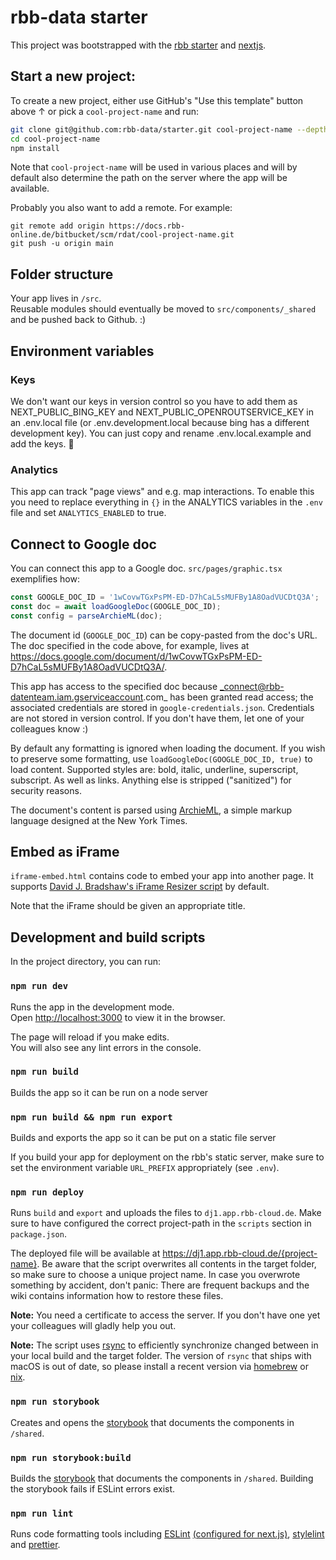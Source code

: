 # rbb-data starter

This project was bootstrapped with the [rbb starter](https://github.com/rbb-data/starter) and [nextjs](https://nextjs.org/).

## Start a new project:

To create a new project, either use GitHub's "Use this template" button above ↑ or pick a `cool-project-name` and run:

```bash
git clone git@github.com:rbb-data/starter.git cool-project-name --depth 1
cd cool-project-name
npm install
```

Note that `cool-project-name` will be used in various places and will by default also determine the path on the server where the app will be available.

Probably you also want to add a remote.
For example:

```
git remote add origin https://docs.rbb-online.de/bitbucket/scm/rdat/cool-project-name.git
git push -u origin main
```

## Folder structure

Your app lives in `/src`.  
Reusable modules should eventually be moved to `src/components/_shared` and be pushed back to Github. :)

## Environment variables

### Keys

We don't want our keys in version control so you have to add them as NEXT_PUBLIC_BING_KEY and NEXT_PUBLIC_OPENROUTSERVICE_KEY in an .env.local file (or .env.development.local because bing has a different development key). You can just copy and rename .env.local.example and add the keys. 🙂

### Analytics

This app can track "page views" and e.g. map interactions.
To enable this you need to replace everything in `{}` in the ANALYTICS variables in the `.env` file
and set `ANALYTICS_ENABLED` to true.

## Connect to Google doc

You can connect this app to a Google doc. `src/pages/graphic.tsx` exemplifies how:

```js
const GOOGLE_DOC_ID = '1wCovwTGxPsPM-ED-D7hCaL5sMUFBy1A8OadVUCDtQ3A';
const doc = await loadGoogleDoc(GOOGLE_DOC_ID);
const config = parseArchieML(doc);
```

The document id (`GOOGLE_DOC_ID`) can be copy-pasted from the doc's URL. The doc specified in the code above, for example, lives at https://docs.google.com/document/d/1wCovwTGxPsPM-ED-D7hCaL5sMUFBy1A8OadVUCDtQ3A/.

This app has access to the specified doc because _connect@rbb-datenteam.iam.gserviceaccount.com_ has been granted read access; the associated credentials are stored in `google-credentials.json`. Credentials are not stored in version control. If you don't have them, let one of your colleagues know :)

By default any formatting is ignored when loading the document. If you wish to preserve some formatting, use `loadGoogleDoc(GOOGLE_DOC_ID, true)` to load content. Supported styles are: bold, italic, underline, superscript, subscript. As well as links. Anything else is stripped ("sanitized") for security reasons.

The document's content is parsed using [ArchieML](http://archieml.org), a simple markup language designed at the New York Times.

## Embed as iFrame

`iframe-embed.html` contains code to embed your app into another page. It supports [David J. Bradshaw's iFrame Resizer script](https://github.com/davidjbradshaw/iframe-resizer) by default.

Note that the iFrame should be given an appropriate title.

## Development and build scripts

In the project directory, you can run:

### `npm run dev`

Runs the app in the development mode.<br>
Open [http://localhost:3000](http://localhost:3000) to view it in the browser.

The page will reload if you make edits.<br>
You will also see any lint errors in the console.

### `npm run build`

Builds the app so it can be run on a node server

### `npm run build && npm run export`

Builds and exports the app so it can be put on a static file server

If you build your app for deployment on the rbb's static server, make sure to set the environment variable `URL_PREFIX` appropriately (see `.env`).

### `npm run deploy`

Runs `build` and `export` and uploads the files to `dj1.app.rbb-cloud.de`.
Make sure to have configured the correct project-path in the `scripts` section in `package.json`.

The deployed file will be available at https://dj1.app.rbb-cloud.de/{project-name}.
Be aware that the script overwrites all contents in the target folder, so make sure to choose a unique project name.
In case you overwrote something by accident, don't panic: There are frequent backups and the wiki contains information how to restore these files.

**Note:** You need a certificate to access the server. If you don't have one yet your colleagues will gladly help you out.

**Note:** The script uses [rsync](https://rsync.samba.org/) to efficiently synchronize changed between in your local build and the target folder. The version of `rsync` that ships with macOS is out of date, so please install a recent version via [homebrew](https://brew.sh/) or [nix](https://nixos.org/guides/install-nix.html).

### `npm run storybook`

Creates and opens the [storybook](https://storybook.js.org/) that documents the components in `/shared`.

### `npm run storybook:build`

Builds the [storybook](https://storybook.js.org/) that documents the components in `/shared`. Building the storybook fails if ESLint errors exist.

### `npm run lint`

Runs code formatting tools including [ESLint](https://eslint.org) [(configured for next.js)](https://nextjs.org/docs/basic-features/eslint), [stylelint](https://stylelint.io) and [prettier](https://prettier.io).
